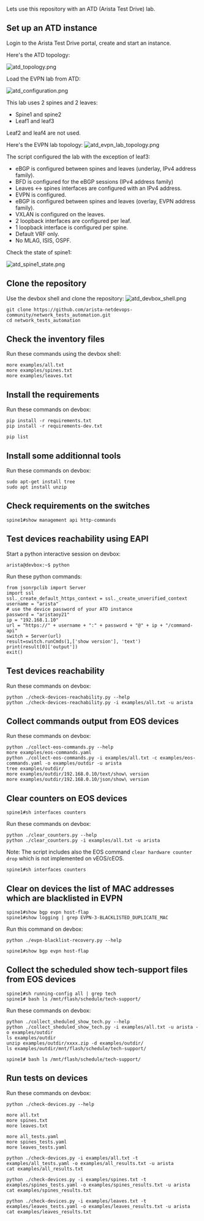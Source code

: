 Lets use this repository with an ATD (Arista Test Drive) lab.

## Set up an ATD instance

Login to the Arista Test Drive portal, create and start an instance.

Here's the ATD topology:

![atd_topology.png](atd_topology.png)

Load the EVPN lab from ATD:

![atd_configuration.png](atd_configuration.png)

This lab uses 2 spines and 2 leaves:
- Spine1 and spine2
- Leaf1 and leaf3

Leaf2 and leaf4 are not used.

Here's the EVPN lab topology:
![atd_evpn_lab_topology.png](atd_evpn_lab_topology.png)

The script configured the lab with the exception of leaf3:
- eBGP is configured between spines and leaves (underlay, IPv4 address family).
- BFD is configured for the eBGP sessions (IPv4 address family)
- Leaves <-> spines interfaces are configured with an IPv4 address.
- EVPN is configured.
- eBGP is configured between spines and leaves (overlay, EVPN address family).
- VXLAN is configured on the leaves.
- 2 loopback interfaces are configured per leaf.
- 1 loopback interface is configured per spine.
- Default VRF only.
- No MLAG, ISIS, OSPF.

Check the state of spine1:

![atd_spine1_state.png](atd_spine1_state.png)
## Clone the repository

Use the devbox shell and clone the repository:
![atd_devbox_shell.png](atd_devbox_shell.png)

```
git clone https://github.com/arista-netdevops-community/network_tests_automation.git
cd network_tests_automation
```

## Check the inventory files

Run these commands using the devbox shell:
```
more examples/all.txt
more examples/spines.txt
more examples/leaves.txt
```
## Install the requirements

Run these commands on devbox:
```
pip install -r requirements.txt
pip install -r requirements-dev.txt
```
```
pip list
```

## Install some additionnal tools

Run these commands on devbox:
```
sudo apt-get install tree
sudo apt install unzip
```

## Check requirements on the switches

```
spine1#show management api http-commands
```

## Test devices reachability using EAPI

Start a python interactive session on devbox:
```
arista@devbox:~$ python
```
Run these python commands:
```
from jsonrpclib import Server
import ssl
ssl._create_default_https_context = ssl._create_unverified_context
username = "arista"
# use the device password of your ATD instance
password = "aristaoy21"
ip = "192.168.1.10"
url = "https://" + username + ":" + password + "@" + ip + "/command-api"
switch = Server(url)
result=switch.runCmds(1,['show version'], 'text')
print(result[0]['output'])
exit()
```

## Test devices reachability

Run these commands on devbox:
```
python ./check-devices-reachability.py --help
python ./check-devices-reachability.py -i examples/all.txt -u arista
```

## Collect commands output from EOS devices

Run these commands on devbox:
```
python ./collect-eos-commands.py --help
more examples/eos-commands.yaml
python ./collect-eos-commands.py -i examples/all.txt -c examples/eos-commands.yaml -o examples/outdir -u arista
tree examples/outdir/
more examples/outdir/192.168.0.10/text/show\ version
more examples/outdir/192.168.0.10/json/show\ version
```

## Clear counters on EOS devices

```
spine1#sh interfaces counters
```
Run these commands on devbox:
```
python ./clear_counters.py --help
python ./clear_counters.py -i examples/all.txt -u arista
```
Note: The script includes also the EOS command `clear hardware counter drop` which is not implemented on vEOS/cEOS.
```
spine1#sh interfaces counters
```

## Clear on devices the list of MAC addresses which are blacklisted in EVPN

```
spine1#show bgp evpn host-flap
spine1#show logging | grep EVPN-3-BLACKLISTED_DUPLICATE_MAC
```
Run this command on devbox:
```
python ./evpn-blacklist-recovery.py --help
```
```
spine1#show bgp evpn host-flap
```

## Collect the scheduled show tech-support files from EOS devices

```
spine1#sh running-config all | grep tech
spine1# bash ls /mnt/flash/schedule/tech-support/
```
Run these commands on devbox:
```
python ./collect_sheduled_show_tech.py --help
python ./collect_sheduled_show_tech.py -i examples/all.txt -u arista -o examples/outdir
ls examples/outdir
unzip examples/outdir/xxxx.zip -d examples/outdir/
ls examples/outdir/mnt/flash/schedule/tech-support/
```
```
spine1# bash ls /mnt/flash/schedule/tech-support/
```

## Run tests on devices

Run these commands on devbox:
```
python ./check-devices.py --help
```
```
more all.txt
more spines.txt
more leaves.txt
```
```
more all_tests.yaml
more spines_tests.yaml
more leaves_tests.yaml
```
```
python ./check-devices.py -i examples/all.txt -t examples/all_tests.yaml -o examples/all_results.txt -u arista
cat examples/all_results.txt
```
```
python ./check-devices.py -i examples/spines.txt -t examples/spines_tests.yaml -o examples/spines_results.txt -u arista
cat examples/spines_results.txt
```
```
python ./check-devices.py -i examples/leaves.txt -t examples/leaves_tests.yaml -o examples/leaves_results.txt -u arista
cat examples/leaves_results.txt
```